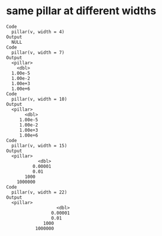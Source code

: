 # same pillar at different widths

    Code
      pillar(v, width = 4)
    Output
      NULL
    Code
      pillar(v, width = 7)
    Output
      <pillar>
        <dbl>
      1.00e-5
      1.00e-2
      1.00e+3
      1.00e+6
    Code
      pillar(v, width = 10)
    Output
      <pillar>
           <dbl>
         1.00e-5
         1.00e-2
         1.00e+3
         1.00e+6
    Code
      pillar(v, width = 15)
    Output
      <pillar>
                <dbl>
              0.00001
              0.01   
           1000      
        1000000      
    Code
      pillar(v, width = 22)
    Output
      <pillar>
                       <dbl>
                     0.00001
                     0.01   
                  1000      
               1000000      

